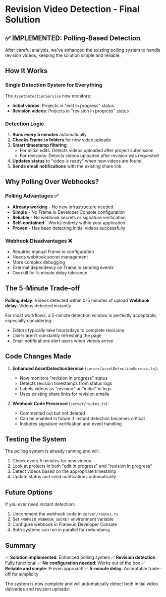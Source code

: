 # Revision Video Detection - Final Solution

## ✅ IMPLEMENTED: Polling-Based Detection

After careful analysis, we've enhanced the existing polling system to handle revision videos, keeping the solution simple and reliable.

## How It Works

### Single Detection System for Everything
The `AssetDetectionService` now monitors:
- **Initial videos**: Projects in "edit in progress" status
- **Revision videos**: Projects in "revision in progress" status

### Detection Logic
1. **Runs every 5 minutes** automatically
2. **Checks Frame.io folders** for new video uploads
3. **Smart timestamp filtering**:
   - For initial edits: Detects videos uploaded after project submission
   - For revisions: Detects videos uploaded after revision was requested
4. **Updates status** to "video is ready" when new videos are found
5. **Sends email notifications** with the existing share link

## Why Polling Over Webhooks?

### Polling Advantages ✅
- **Already working** - No new infrastructure needed
- **Simple** - No Frame.io Developer Console configuration
- **Reliable** - No webhook secrets or signature verification
- **Self-contained** - Works entirely within your application
- **Proven** - Has been detecting initial videos successfully

### Webhook Disadvantages ❌
- Requires manual Frame.io configuration
- Needs webhook secret management
- More complex debugging
- External dependency on Frame.io sending events
- Overkill for 5-minute delay tolerance

## The 5-Minute Trade-off

**Polling delay**: Videos detected within 0-5 minutes of upload
**Webhook delay**: Videos detected instantly

For most workflows, a 5-minute detection window is perfectly acceptable, especially considering:
- Editors typically take hours/days to complete revisions
- Users aren't constantly refreshing the page
- Email notifications alert users when videos arrive

## Code Changes Made

1. **Enhanced AssetDetectionService** (`server/assetDetectionService.ts`):
   - Now monitors "revision in progress" status
   - Detects revision timestamps from status logs
   - Labels videos as "revision" or "initial" in logs
   - Uses existing share links for revision emails

2. **Webhook Code Preserved** (`server/routes.ts`):
   - Commented out but not deleted
   - Can be enabled in future if instant detection becomes critical
   - Includes signature verification and event handling

## Testing the System

The polling system is already running and will:
1. Check every 5 minutes for new videos
2. Look at projects in both "edit in progress" and "revision in progress"
3. Detect videos based on the appropriate timestamp
4. Update status and send notifications automatically

## Future Options

If you ever need instant detection:
1. Uncomment the webhook code in `server/routes.ts`
2. Set `FRAMEIO_WEBHOOK_SECRET` environment variable
3. Configure webhook in Frame.io Developer Console
4. Both systems can run in parallel for redundancy

## Summary

✅ **Solution implemented**: Enhanced polling system
✅ **Revision detection**: Fully functional
✅ **No configuration needed**: Works out of the box
✅ **Reliable and simple**: Proven approach
✅ **5-minute delay**: Acceptable trade-off for simplicity

The system is now complete and will automatically detect both initial video deliveries and revision uploads!